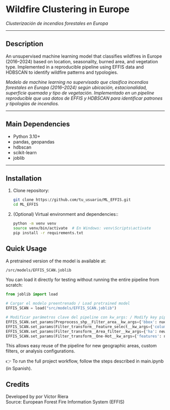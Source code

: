 # Wildfire Clustering in Europe
*Clusterización de incendios forestales en Europa*

---

## Description

An unsupervised machine learning model that classifies wildfires in Europe (2016–2024) based on location, seasonality, burned area, and vegetation type. Implemented in a reproducible pipeline using EFFIS data and HDBSCAN to identify wildfire patterns and typologies.

*Modelo de machine learning no supervisado que clasifica incendios forestales en Europa (2016–2024) según ubicación, estacionalidad, superficie quemada y tipo de vegetación. Implementado en un pipeline reproducible que usa datos de EFFIS y HDBSCAN para identificar patrones y tipologías de incendios.*

---

## Main Dependencies

- Python 3.10+
- pandas, geopandas
- hdbscan
- scikit-learn
- joblib

---

## Installation

1. Clone repository:

   ```bash
   git clone https://github.com/tu_usuario/ML_EFFIS.git
   cd ML_EFFIS

2. (Optional) Virtual environment and dependencies::
   ```bash
   python -m venv venv
   source venv/bin/activate  # En Windows: venv\Scripts\activate
   pip install -r requirements.txt

## Quick Usage

A pretrained version of the model is available at:
   ```bash
   /src/models/EFFIS_SCAN.joblib
   ```
You can load it directly for testing without running the entire pipeline from scratch:
   ```python
   from joblib import load
   
   # Cargar el modelo preentrenado / Load pretrained model
   EFFIS_SCAN = load("src/models/EFFIS_SCAN.joblib")
   
   # Modificar parámetros clave del pipeline con kw_args: / Modify key pipeline parameters with kw_args:
   EFFIS_SCAN.set_params(Preprocess_shp__Filter_area__kw_args={'bbox': nuevo_bbox})                # Area of interest
   EFFIS_SCAN.set_params(Filter_transform__Feature_select__kw_args={'columns': cols_to_filter})    # Dataset column filter
   EFFIS_SCAN.set_params(Filter_transform__Area_filter__kw_args={'ha': new_area})                  # Minimum fire area to consider
   EFFIS_SCAN.set_params(Filter_transform__One-Hot__kw_args={'features': new_features_list})       # Vegetation type variables
   ```

This allows easy reuse of the pipeline for new geographic areas, custom filters, or analysis configurations.

👉 To run the full project workflow, follow the steps described in main.ipynb (in Spanish). 

## Credits
Developed by por Víctor Riera  
Source: European Forest Fire Information System (EFFIS)
